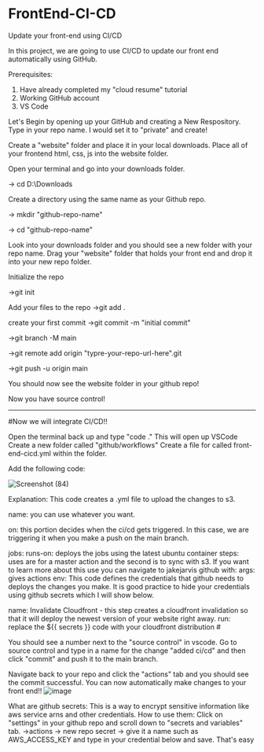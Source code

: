 # FrontEnd-CI-CD
Update your front-end using CI/CD

In this project, we are going to use CI/CD to update our front end automatically using GitHub.

Prerequisites:
1. Have already completed my "cloud resume" tutorial
2. Working GitHub account
3. VS Code


Let's Begin by opening up your GitHub and creating a New Respository. Type in your repo name. I would set it to "private" and create!

Create a "website" folder and place it in your local downloads. Place all of your frontend html, css, js into the website folder.

Open your terminal and go into your downloads folder. 

-> cd D:\Downloads

Create a directory using the same name as your Github repo. 

-> mkdir "github-repo-name"

-> cd "github-repo-name"

Look into your downloads folder and you should see a new folder with your repo name. Drag your "website" folder that holds your front end and drop it into your new repo folder.

Initialize the repo

->git init

Add your files to the repo
->git add .

create your first commit
->git commit -m "initial commit"

->git branch -M main

->git remote add origin "typre-your-repo-url-here".git

->git push -u origin main

You should now see the website folder in your github repo!

Now you have source control!

---
#Now we will integrate CI/CD!!

Open the terminal back up and type "code ."
This will open up VSCode
Create a new folder called "github/workflows"
Create a file for called front-end-cicd.yml within the folder.

Add the following code:

![Screenshot (84)](https://github.com/user-attachments/assets/6fb52d19-9775-4531-b3f2-671222de517a)

Explanation: This code creates a .yml file to upload the changes to s3.

name: you can use whatever you want.

on: this portion decides when the ci/cd gets triggered. In this case, we are triggering it when you make a push on the main branch.

jobs: 
   runs-on: deploys the jobs using the latest ubuntu container
   steps: uses are for a master action and the second is to sync with s3. If you want to learn more about this use you can navigate to jakejarvis github 
   with: 
   args: gives actions
   env:
   This code defines the credentials that github needs to deploys the changes you make. It is good practice to hide your credentials using github secrets which I will show below.

   name: Invalidate Cloudfront - this step creates a cloudfront invalidation so that it will deploy the newest version of your website right away.
   run: replace the ${{ secrets }} code with your cloudfront distribution #

You should see a number next to the "source control" in vscode. Go to source control and type in a name for the change "added ci/cd" and then click "commit" and push it to the main branch.

Navigate back to your repo and click the "actions" tab and you should see the commit successful. You can now automatically make changes to your front end!!
![image](https://github.com/user-attachments/assets/6db5f540-0700-4c9f-9331-44a12221c851)




What are github secrets: This is a way to encrypt sensitive information like aws service arns and other credentials.
How to use them: Click on "settings" in your github repo and scroll down to "secrets and variables" tab. ->actions -> new repo secret -> give it a name such as AWS_ACCESS_KEY and type in your credential below and save. That's easy








